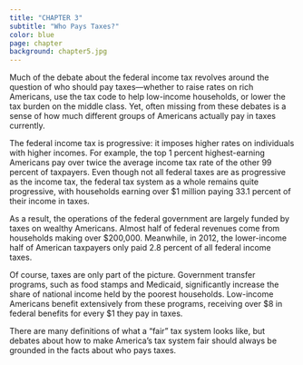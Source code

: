 ```yaml
---
title: "CHAPTER 3"
subtitle: "Who Pays Taxes?"
color: blue
page: chapter
background: chapter5.jpg
---
```

Much of the debate about the federal income tax revolves around the question of who should pay taxes—whether to raise rates on rich Americans, use the tax code to help low-income households, or lower the tax burden on the middle class. Yet, often missing from these debates is a sense of how much different groups of Americans actually pay in taxes currently.

The federal income tax is progressive: it imposes higher rates on individuals with higher incomes. For example, the top 1 percent highest-earning Americans pay over twice the average income tax rate of the other 99 percent of taxpayers. Even though not all federal taxes are as progressive as the income tax, the federal tax system as a whole remains quite progressive, with households earning over $1 million paying 33.1 percent of their income in taxes.

As a result, the operations of the federal government are largely funded by taxes on wealthy Americans. Almost half of federal revenues come from households making over $200,000. Meanwhile, in 2012, the lower-income half of American taxpayers only paid 2.8 percent of all federal income taxes.

Of course, taxes are only part of the picture. Government transfer programs, such as food stamps and Medicaid, significantly increase the share of national income held by the poorest households. Low-income Americans benefit extensively from these programs, receiving over $8 in federal benefits for every $1 they pay in taxes.

There are many definitions of what a “fair” tax system looks like, but debates about how to make America’s tax system fair should always be grounded in the facts about who pays taxes.										
